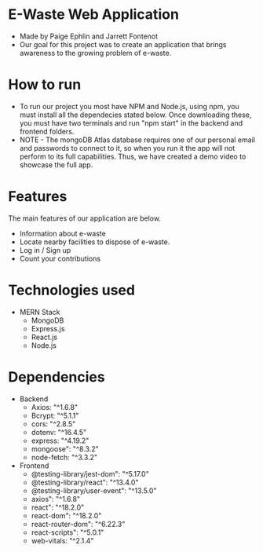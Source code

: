 # E-Waste Web Application
* Made by Paige Ephlin and Jarrett Fontenot
* Our goal for this project was to create an application that brings awareness to the growing problem of e-waste.
# How to run
* To run our project you most have NPM and Node.js, using npm, you must install all the dependecies stated below. Once downloading these, you must have two terminals and run "npm start" in the backend and frontend folders.
* NOTE - The mongoDB Atlas database requires one of our personal email and passwords to connect to it, so when you run it the app will not perform to its full capabilities. Thus, we have created a demo video to showcase the full app.
# Features
The main features of our application are below.
* Information about e-waste
* Locate nearby facilities to dispose of e-waste.
* Log in / Sign up
* Count your contributions
# Technologies used
* MERN Stack
  * MongoDB
  * Express.js
  * React.js
  * Node.js
# Dependencies
* Backend
  * Axios: "^1.6.8"
  * Bcrypt: "^5.1.1"
  * cors: "^2.8.5"
  * dotenv: "^16.4.5"
  * express: "^4.19.2"
  * mongoose": "^8.3.2"
  * node-fetch: "^3.3.2"
* Frontend
  * @testing-library/jest-dom": "^5.17.0"
  * @testing-library/react": "^13.4.0"
  * @testing-library/user-event": "^13.5.0"
  * axios": "^1.6.8"
  * react": "^18.2.0"
  * react-dom": "^18.2.0"
  * react-router-dom": "^6.22.3"
  * react-scripts": "^5.0.1"
  * web-vitals: "^2.1.4"
